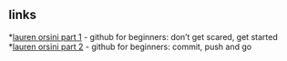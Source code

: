 ## links

*[lauren orsini part 1](https://readwrite.com/2013/09/30/understanding-github-a-journey-for-beginners-part-1/) - github for beginners: don’t get scared, get started
*[lauren orsini part 2](https://readwrite.com/2013/10/02/github-for-beginners-part-2/) - github for beginners: commit, push and go

